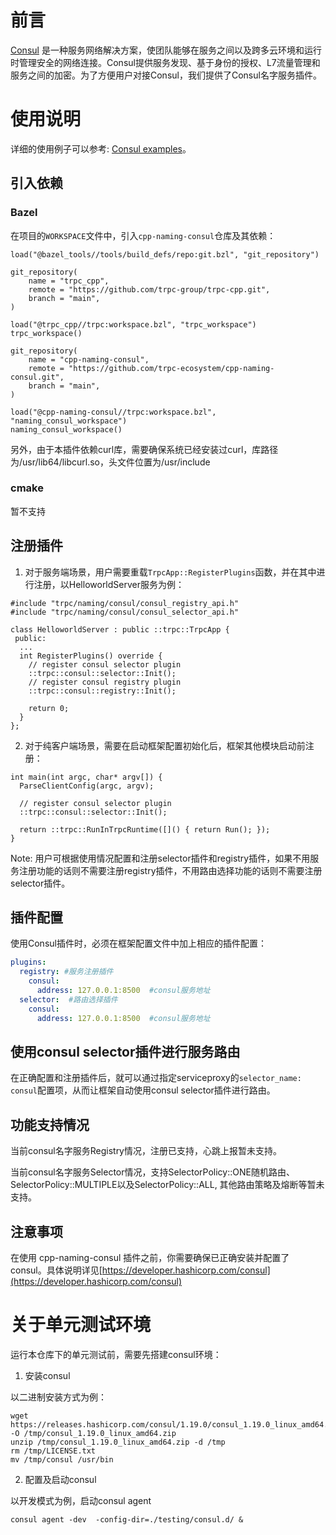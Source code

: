 # 前言
[Consul](https://developer.hashicorp.com/consul) 是一种服务网络解决方案，使团队能够在服务之间以及跨多云环境和运行时管理安全的网络连接。Consul提供服务发现、基于身份的授权、L7流量管理和服务之间的加密。为了方便用户对接Consul，我们提供了Consul名字服务插件。

# 使用说明
详细的使用例子可以参考: [Consul examples](./examples)。

## 引入依赖
### Bazel
在项目的`WORKSPACE`文件中，引入`cpp-naming-consul`仓库及其依赖：
```
load("@bazel_tools//tools/build_defs/repo:git.bzl", "git_repository")

git_repository(
    name = "trpc_cpp",
    remote = "https://github.com/trpc-group/trpc-cpp.git",
    branch = "main",
)

load("@trpc_cpp//trpc:workspace.bzl", "trpc_workspace")
trpc_workspace()

git_repository(
    name = "cpp-naming-consul",
    remote = "https://github.com/trpc-ecosystem/cpp-naming-consul.git",
    branch = "main",
)

load("@cpp-naming-consul//trpc:workspace.bzl", "naming_consul_workspace")
naming_consul_workspace()
```

另外，由于本插件依赖curl库，需要确保系统已经安装过curl，库路径为/usr/lib64/libcurl.so，头文件位置为/usr/include
### cmake
暂不支持

## 注册插件
1. 对于服务端场景，用户需要重载`TrpcApp::RegisterPlugins`函数，并在其中进行注册，以HelloworldServer服务为例：

```
#include "trpc/naming/consul/consul_registry_api.h"
#include "trpc/naming/consul/consul_selector_api.h"

class HelloworldServer : public ::trpc::TrpcApp {
 public:
  ...
  int RegisterPlugins() override {
    // register consul selector plugin
    ::trpc::consul::selector::Init();
    // register consul registry plugin
    ::trpc::consul::registry::Init();

    return 0;
  }
};
```
2. 对于纯客户端场景，需要在启动框架配置初始化后，框架其他模块启动前注册：
```
int main(int argc, char* argv[]) {
  ParseClientConfig(argc, argv);

  // register consul selector plugin
  ::trpc::consul::selector::Init();

  return ::trpc::RunInTrpcRuntime([]() { return Run(); });
}
```

Note: 用户可根据使用情况配置和注册selector插件和registry插件，如果不用服务注册功能的话则不需要注册registry插件，不用路由选择功能的话则不需要注册selector插件。

## 插件配置
使用Consul插件时，必须在框架配置文件中加上相应的插件配置：
```yaml
plugins:
  registry: #服务注册插件
    consul:
      address: 127.0.0.1:8500  #consul服务地址
  selector:  #路由选择插件
    consul:
      address: 127.0.0.1:8500  #consul服务地址
```

## 使用consul selector插件进行服务路由
在正确配置和注册插件后，就可以通过指定serviceproxy的`selector_name: consul`配置项，从而让框架自动使用consul selector插件进行路由。

## 功能支持情况

当前consul名字服务Registry情况，注册已支持，心跳上报暂未支持。

当前consul名字服务Selector情况，支持SelectorPolicy::ONE随机路由、SelectorPolicy::MULTIPLE以及SelectorPolicy::ALL, 其他路由策略及熔断等暂未支持。

## 注意事项
在使用 cpp-naming-consul 插件之前，你需要确保已正确安装并配置了 consul。具体说明详见[https://developer.hashicorp.com/consul](https://developer.hashicorp.com/consul)

# 关于单元测试环境
运行本仓库下的单元测试前，需要先搭建consul环境：

1. 安装consul

  以二进制安装方式为例：

  ```
  wget https://releases.hashicorp.com/consul/1.19.0/consul_1.19.0_linux_amd64.zip -O /tmp/consul_1.19.0_linux_amd64.zip
  unzip /tmp/consul_1.19.0_linux_amd64.zip -d /tmp
  rm /tmp/LICENSE.txt
  mv /tmp/consul /usr/bin
  ```

2. 配置及启动consul

  以开发模式为例，启动consul agent

  ```
  consul agent -dev  -config-dir=./testing/consul.d/ &
  ``` 
